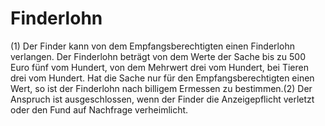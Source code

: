 # Finderlohn

(1) Der Finder kann von dem Empfangsberechtigten einen Finderlohn verlangen. Der Finderlohn beträgt von dem Werte der Sache bis zu 500 Euro fünf vom Hundert, von dem Mehrwert drei vom Hundert, bei Tieren drei vom Hundert. Hat die Sache nur für den Empfangsberechtigten einen Wert, so ist der Finderlohn nach billigem Ermessen zu bestimmen.(2) Der Anspruch ist ausgeschlossen, wenn der Finder die Anzeigepflicht verletzt oder den Fund auf Nachfrage verheimlicht. 

